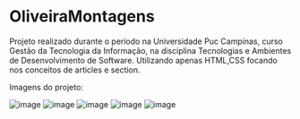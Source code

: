 # OliveiraMontagens
Projeto realizado durante o período na Universidade Puc Campinas, curso Gestão da Tecnologia da Informação, na disciplina Tecnologias e Ambientes de Desenvolvimento de Software.  Utilizando apenas HTML,CSS focando nos conceitos de articles e section.

Imagens do projeto:

![image](https://user-images.githubusercontent.com/79485071/159042293-a147ba99-7641-49c4-a02f-4c856a472108.png)
![image](https://user-images.githubusercontent.com/79485071/159042259-cf2088ef-a659-4394-ad36-6463cb37571f.png)
![image](https://user-images.githubusercontent.com/79485071/159043378-258dfb95-01e0-4fac-8d9d-1fce8095cf7a.png)
![image](https://user-images.githubusercontent.com/79485071/159043436-b80dd208-81d0-4bde-bdd3-c61ace8c6f16.png)
![image](https://user-images.githubusercontent.com/79485071/159043539-262d1f98-958e-42cb-9bcc-8f6f03e493a9.png)

